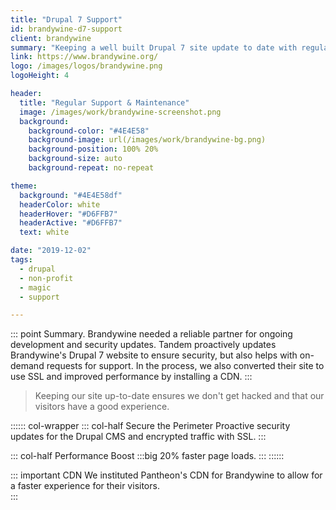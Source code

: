 ```yaml
---
title: "Drupal 7 Support"
id: brandywine-d7-support
client: brandywine
summary: "Keeping a well built Drupal 7 site update to date with regular support and maintenance."
link: https://www.brandywine.org/
logo: /images/logos/brandywine.png
logoHeight: 4

header:
  title: "Regular Support & Maintenance"
  image: /images/work/brandywine-screenshot.png
  background:
    background-color: "#4E4E58"
    background-image: url(/images/work/brandywine-bg.png)
    background-position: 100% 20%
    background-size: auto
    background-repeat: no-repeat

theme:
  background: "#4E4E58df"
  headerColor: white
  headerHover: "#D6FFB7"
  headerActive: "#D6FFB7"
  text: white

date: "2019-12-02"
tags:
  - drupal
  - non-profit
  - magic
  - support

---
```


::: point Summary.
Brandywine needed a reliable partner for ongoing development and security updates. Tandem proactively updates Brandywine's Drupal 7 website to ensure security, but also helps with on-demand requests for support.  In the process, we also converted their site to use SSL and improved performance by installing a CDN.
:::

> Keeping our site up-to-date ensures we don't get hacked and that our visitors have a good experience.

:::::: col-wrapper
::: col-half Secure the Perimeter
Proactive security updates for the Drupal CMS and encrypted traffic with SSL.
:::

::: col-half Performance Boost
:::big
20% faster page loads.
:::
::::::

::: important CDN
We instituted Pantheon's CDN for Brandywine to allow for a faster experience for their visitors.   
:::
